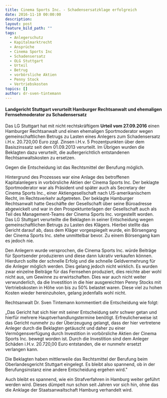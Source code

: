 ```yaml
---
title: Cinema Sports Inc. - Schadensersatzklage erfolgreich
date: 2016-11-10 00:00:00
description:
layout: post
feature_bild_path: ""
tags:
  - Anlegerschutz
  - Kapitalmarktrecht
  - Ansprüche
  - Cinema Sports Inc
  - Schadensersatz
  - OLG Stuttgart
  - Urteil
  - Betrug
  - vorbörsliche Aktien
  - Penny Stock
  - Vertriebskosten
topics: []
author: dr-sven-tintemann
---
```



#### **Landgericht Stuttgart verurteilt Hamburger Rechtsanwalt und ehemaligen Fernsehmoderator zu Schadensersatz**

Das LG Stuttgart hat mit nicht rechtskräftigem **Urteil vom 27.09.2016** einen Hamburger Rechtsanwalt und einen ehemaligen Sportmoderator wegen gemeinschaftlichen Betrugs zu Lasten eines Anlegers zum Schadensersatz i.H.v. 20.720,00 Euro zzgl. Zinsen i.H.v. 5 Prozentpunkten über dem Basiszinssatz seit dem 01.09.2013 verurteilt. Im Übrigen wurden die Beklagten dazu verurteilt, die außergerichtlich entstandenen Rechtsanwaltskosten zu ersetzen.

Gegen die Entscheidung ist das Rechtsmittel der Berufung möglich.

Hintergrund des Prozesses war eine Anlage des betroffenen Kapitalanlegers in vorbörsliche Aktien der Cinema Sports Inc. Der beklagte Sportmoderator war als Präsident und später auch als Secretary der Cinema Sports Inc., einer Aktiengesellschaft nach US-amerikanischem Recht, im Rechtsverkehr aufgetreten. Der beklagte Hamburger Rechtsanwalt hatte Geschäfte der Gesellschaft über seine Büroadresse abgewickelt und war in den Prospektunterlagen der Gesellschaft auch als Teil des Management-Teams der Cinema Sports Inc. vorgestellt worden. Das LG Stuttgart verurteilte die Beklagten in seiner Entscheidung wegen gemeinschaftlichen Betrugs zu Lasten des Klägers. Hierbei stellte das Gericht darauf ab, dass dem Kläger vorgespiegelt wurde, ein Börsengang der Cinema Sports Inc. stehe unmittelbar bevor. Zu einem Börsengang kam es jedoch nie.

Den Anlegern wurde versprochen, die Cinema Sports Inc. würde Beiträge für Sportsender produzieren und diese dann lukrativ verkaufen können. Hierdurch sollte der schnelle Erfolg und die schnelle Geldvermehrung für die Anleger möglich werden. Dies gelang jedoch nicht wirklich. Es wurden zwar einzelne Beiträge für das Fernsehen produziert, dies reichte aber wohl nicht aus, um Gewinne zu erwirtschaften. Dies war auch nicht weiter verwunderlich, da die Investition in die hier ausgereichten Penny Stocks mit Vertriebskosten in Höhe von bis zu 50% belastet waren. Diese viel zu hohen Kosten wieder hereinzuholen, gelang jedenfalls wohl nicht.

Rechtsanwalt Dr. Sven Tintemann kommentiert die Entscheidung wie folgt:

„Das Gericht hat sich hier mit seiner Entscheidung sehr schwer getan und hierfür mehrere Hauptverhandlungstermine benötigt. Erfreulicherweise ist das Gericht nunmehr zu der Überzeugung gelangt, dass der hier vertretene Anleger durch die Beklagten getäuscht und daher zu einer Vermögensverfügung durch Investition in vorbörsliche Aktien der Cinema Sports Inc. bewegt worden ist. Durch die Investition sind dem Anleger Schäden i.H.v. 20.720,00 Euro entstanden, die er nunmehr ersetzt verlangen kann.

Die Beklagten haben mittlerweile das Rechtsmittel der Berufung beim Oberlandesgericht Stuttgart eingelegt. Es bleibt also spannend, ob in der Berufungsinstanz eine andere Entscheidung ergehen wird."

Auch bleibt es spannend, wie ein Strafverfahren in Hamburg weiter geführt werden wird. Dieses dümpelt nun schon seit Jahren vor sich hin, ohne das die Anklage der Staatsanwaltschaft Hamburg verhandelt wird.